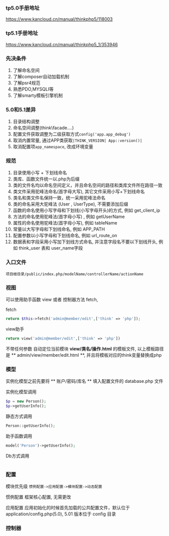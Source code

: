 ### tp5.0手册地址 
https://www.kancloud.cn/manual/thinkphp5/118003

### tp5.1手册地址
https://www.kancloud.cn/manual/thinkphp5_1/353946

### 先决条件
1. 了解命名空间
2. 了解composer自动加载机制
3. 了解psr4规范
4. 熟悉PDO,MYSQLI等
5. 了解smarty模板引擎机制

### 5.0和5.1差异
1. 目录结构调整
2. 命名空间调整(think\facade\....)
3. 配置文件获取调整为二级获取方式`config('app.app_debug')`
4. 取消内置常量, 通过APP类获取`|THINK_VERSION| App::version()|`
5. 取消配置项`app_namespace`, 改成环境变量


### 规范
1. 目录使用小写 + 下划线命名
2. 类库、函数文件统一以.php为后缀
3. 类的文件名均以命名空间定义，并且命名空间的路径和类库文件所在路径一致
4. 类文件采用驼峰法命名(首字母大写), 其它文件采用小写+下划线命名
5. 类名和类文件名保持一致，统一采用驼峰法命名
6. 类的命名采用大驼峰法 (User , UserType), 不需要添加后缀
7. 函数的命名使用小写字母和下划线(小写字母开头)的方式, 例如 get_client_ip
8. 方法的命名使用驼峰法(首字母小写) , 例如 getUserName
9. 属性的命名使用驼峰法(首字母小写), 例如 tableName
10. 常量以大写字母和下划线命名, 例如 APP_PATH
11. 配置参数以小写字母和下划线命名, 例如 url_route_on
12. 数据表和字段采用小写加下划线方式命名, 并注意字段名不要以下划线开头, 例如 think_user 表和 user_name字段



### 入口文件
```
项目根目录/public/index.php/modelName/controllerName/actionName
```

### 视图
可以使用助手函数 view 或者 控制器方法 fetch,

fetch
```php
return $this->fetch('admin@member/edit',['think' => 'php']);
```
view助手
```php
return view('admin@member/edit',['think' => 'php'])
```

不带任何参数 自动定位当前模块 **view/类名/操作.html** 的模板文件, 以上模板路径是 ** admin/view/member/edit.html **, 并且将模板对应的think变量替换成php

### 模型

实例化模型之前先要将 ** 账户/密码/库名 ** 填入配置文件的 database.php 文件

实例化模型调用
```php
$p = new Person();
$p->getUserInfo();
```

静态方式调用
```php
Person::getUserInfo();
```

助手函数调用
```php
model('Person')->getUserInfo();
```

Db方式调用
```php

```

### 配置

模块优先级
`惯例配置->应用配置->模块配置->动态配置`

惯例配置
框架核心配置, 无需更改

应用配置
应用初始化的时候首先加载的公共配置文件，默认位于application/config.php(5.0), 5.01 版本位于 config 目录

### 控制器
